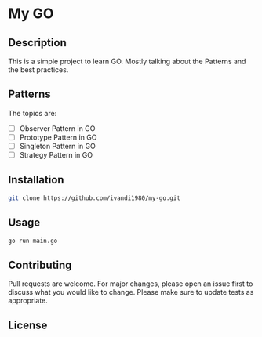 # My GO

## Description
This is a simple project to learn GO.
Mostly talking about the Patterns and the best practices.

## Patterns
The topics are:
- [ ] Observer Pattern in GO
- [ ] Prototype Pattern in GO
- [ ] Singleton Pattern in GO
- [ ] Strategy Pattern in GO

## Installation
```bash
git clone https://github.com/ivandi1980/my-go.git
```

## Usage
```bash
go run main.go
```

## Contributing
Pull requests are welcome. For major changes, please open an issue first to discuss what you would like to change.
Please make sure to update tests as appropriate.

## License
[MIT](https://choosealicense.com/licenses/mit/)

## Author
[ivandjoh](https://linkedin.com/in/ivandjoh)

